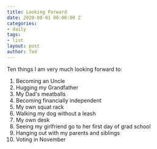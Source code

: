 ```yaml
---
title: Looking Forward
date: 2020-08-01 00:00:00 Z
categories:
- daily
tags:
- list
layout: post
author: Ted
---
```


Ten things I am very much looking forward to:

1. Becoming an Uncle
1. Hugging my Grandfather
1. My Dad's meatballs
1. Becoming financially independent
1. My own squat rack
1. Walking my dog without a leash
1. My own desk
1. Seeing my girlfriend go to her first day of grad school
1. Hanging out with my parents and siblings
1. Voting in November
